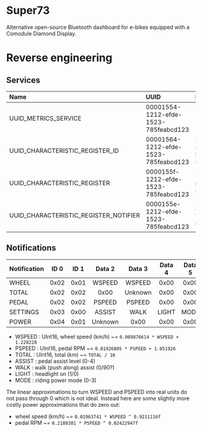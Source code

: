 # Super73
Alternative open-source Bluetooth dashboard for e-bikes equipped with a Comodule Diamond Display.

# Reverse engineering 
## Services
| Name                                   | UUID                                 | Description                            |
| :------------------------------------- | :----------------------------------- | :------------------------------------- |
| UUID_METRICS_SERVICE                   | 00001554-1212-efde-1523-785feabcd123 |                                        |
| UUID_CHARACTERISTIC_REGISTER_ID        | 00001564-1212-efde-1523-785feabcd123 | Register a notification id for reading |
| UUID_CHARACTERISTIC_REGISTER           | 0000155f-1212-efde-1523-785feabcd123 | Read last registered notification      |
| UUID_CHARACTERISTIC_REGISTER_NOTIFIER  | 0000155e-1212-efde-1523-785feabcd123 | Subscribe to all notifications         |

## Notifications

|  Notification |  ID 0 |  ID 1 | Data 2 | Data 3 | Data 4 | Data 5 | Data 6 | Data 7 | Data 8 | Data 9 |
| :------------ | :---: | :---: | :----: | :----: | :----: | :----: | :----: | :----: | :----: | :----: |
| WHEEL         |  0x02 | 0x01  | WSPEED | WSPEED | 0x00   | 0x00   | 0x00   | 0x00   | 0x00   | 0x00   |
| TOTAL         |  0x02 | 0x02  | 0x00   | Unknown| 0x00   | 0x00   | TOTAL  | TOTAL  | 0x00   | 0x00   |
| PEDAL         |  0x02 | 0x02  | PSPEED | PSPEED | 0x00   | 0x00   | 0x00   | 0x00   | Unknown| 0x00   |
| SETTINGS      |  0x03 | 0x00  | ASSIST | WALK   | LIGHT  | MODE   | 0x00   | 0x00   | 0x00   | 0x00   |
| POWER         |  0x04 | 0x01  | Unknown| 0x00   | 0x00   | 0x00   | Unknown| 0x00   | 0x00   | 0x00   |

- WSPEED : UInt16, wheel speed (km/h) ~= ```0.009876614 * WSPEED + 1.228228```
- PSPEED : UInt16, pedal RPM ~=  ```0.01926005 * PSPEED + 1.051926```
- TOTAL : UInt16, total (km) ~= ```TOTAL / 10```
- ASSIST : pedal assist level (0-4)
- WALK : walk (push along) assist (0/90?)
- LIGHT : headlight on (1/0)
- MODE : riding power mode (0-3)

The linear approximations to turn WSPEED and PSPEED into real units do not pass through 0 which is not ideal.
Instead here are some slightly more costly power approximations that do zero out:
- wheel speed (km/h) ~= ```0.01963741 * WSPEED ^ 0.9211116f```
- pedal RPM ~=  ```0.2189381 * PSPEED ^ 0.02422947f```
